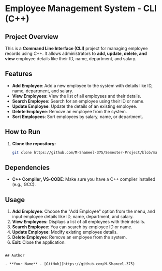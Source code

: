 
# Employee Management System - CLI (C++)

## Project Overview

This is a **Command Line Interface (CLI)** project for managing employee records using C++. It allows administrators to **add, update, delete, and view** employee details like their ID, name, department, and salary.

## Features

- **Add Employee**: Add a new employee to the system with details like ID, name, department, and salary.
- **View Employees**: View the list of all employees and their details.
- **Search Employee**: Search for an employee using their ID or name.
- **Update Employee**: Update the details of an existing employee.
- **Delete Employee**: Remove an employee from the system.
- **Sort Employees**: Sort employees by salary, name, or department.

## How to Run

1. **Clone the repository:**
   ```bash
   git clone https://github.com/M-Shameel-375/Semester-Project/blob/main/Semester-1-Project.cpp
   ```



## Dependencies

- **C++ Compiler, VS-CODE**: Make sure you have a C++ compiler installed (e.g., GCC).
  
## Usage

1. **Add Employee**: Choose the "Add Employee" option from the menu, and input employee details like ID, name, department, and salary.
2. **View Employees**: Displays a list of all employees with their details.
3. **Search Employee**: You can search by employee ID or name.
4. **Update Employee**: Modify existing employee details.
5. **Delete Employee**: Remove an employee from the system.
6. **Exit**: Close the application.

```

## Author

- **Your Name** - [GitHub](https://github.com/M-Shameel-375)


